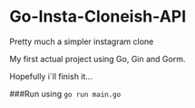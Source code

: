 # Go-Insta-Cloneish-API
 Pretty much a simpler instagram clone 
 
 My first actual project using Go, Gin and Gorm.
 
 Hopefully i`ll finish it...
 
 ###Run using
 `go run main.go`
